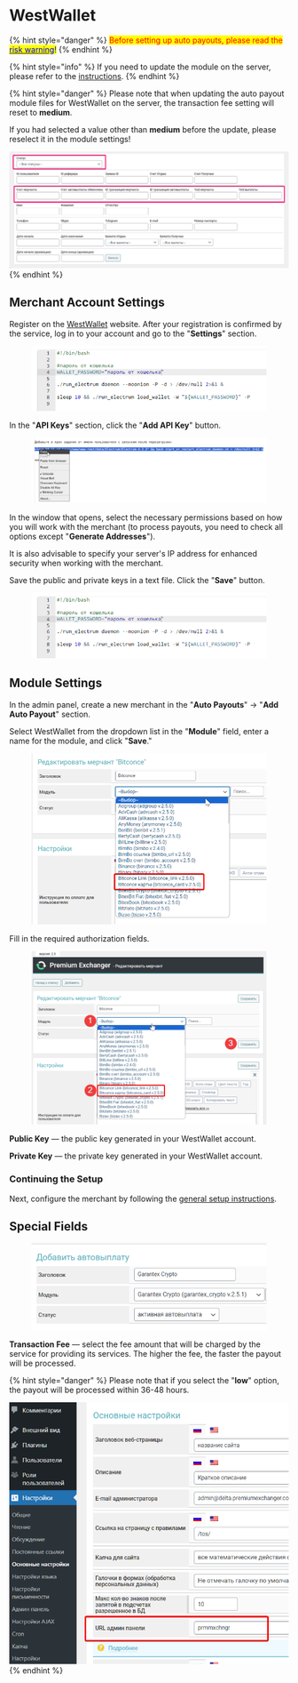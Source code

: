 # WestWallet

{% hint style="danger" %}
<mark style="color:red;">Before setting up auto payouts, please read the</mark> [<mark style="color:blue;">risk warning</mark>](https://premium.gitbook.io/main/osnovnye-nastroiki/merchanty-i-avtovyplaty/avtovyplaty/preduprezhdenie-o-riskakh)<mark style="color:blue;">!</mark>
{% endhint %}

{% hint style="info" %}
If you need to update the module on the server, please refer to the [instructions](https://premium.gitbook.io/main/osnovnye-nastroiki/faq/obnovlenie-failov-skripta-na-servere/kak-obnovit-faily-na-servere#moduli-merchantov-i-avtovyplat).
{% endhint %}

{% hint style="danger" %}
Please note that when updating the auto payout module files for WestWallet on the server, the transaction fee setting will reset to **medium**.

If you had selected a value other than **medium** before the update, please reselect it in the module settings!

![](<../../../.gitbook/assets/image (1742).png>)
{% endhint %}

## Merchant Account Settings

Register on the [WestWallet](https://westwallet.io/) website. After your registration is confirmed by the service, log in to your account and go to the "**Settings**" section.

<figure><img src="../../../.gitbook/assets/image (1412).png" alt=""><figcaption></figcaption></figure>

In the "**API Keys**" section, click the "**Add API Key**" button.

<figure><img src="../../../.gitbook/assets/image (1414).png" alt="" width="563"><figcaption></figcaption></figure>

In the window that opens, select the necessary permissions based on how you will work with the merchant (to process payouts, you need to check all options except "**Generate Addresses**").

It is also advisable to specify your server's IP address for enhanced security when working with the merchant.

Save the public and private keys in a text file. Click the "**Save**" button.

<figure><img src="../../../.gitbook/assets/image (1413).png" alt="" width="438"><figcaption></figcaption></figure>

## Module Settings

In the admin panel, create a new merchant in the "**Auto Payouts**" -> "**Add Auto Payout**" section.

Select WestWallet from the dropdown list in the "**Module**" field, enter a name for the module, and click "**Save**."

<figure><img src="../../../.gitbook/assets/image (689).png" alt="" width="505"><figcaption></figcaption></figure>

Fill in the required authorization fields.

<figure><img src="../../../.gitbook/assets/image (690).png" alt="" width="453"><figcaption></figcaption></figure>

**Public Key** — the public key generated in your WestWallet account.

**Private Key** — the private key generated in your WestWallet account.

### Continuing the Setup

Next, configure the merchant by following the [general setup instructions](https://premium.gitbook.io/rukovodstvo-polzovatelya/osnovnye-nastroiki/merchanty-i-avtovyplaty/avtovyplaty/obshie-nastroiki-avtovyplat).

## **Special Fields**

<figure><img src="../../../.gitbook/assets/image (691).png" alt=""><figcaption></figcaption></figure>

**Transaction Fee** — select the fee amount that will be charged by the service for providing its services. The higher the fee, the faster the payout will be processed.

{% hint style="danger" %}
Please note that if you select the "**low**" option, the payout will be processed within 36-48 hours.

![](<../../../.gitbook/assets/image (1632).png>)
{% endhint %}